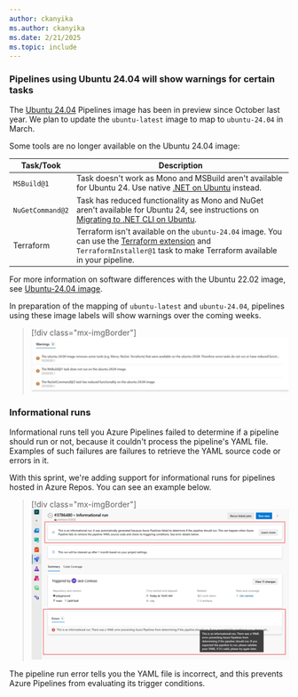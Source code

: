 ```yaml
---
author: ckanyika
ms.author: ckanyika
ms.date: 2/21/2025
ms.topic: include
---
```



### Pipelines using Ubuntu 24.04 will show warnings for certain tasks

The [Ubuntu 24.04](https://learn.microsoft.com/azure/devops/release-notes/2024/pipelines/sprint-246-update#ubuntu-2404-on-azure-pipelines-hosted-agents) Pipelines image has been in preview since October last year. We plan to update the `ubuntu-latest` image to map to `ubuntu-24.04` in March.

Some tools are no longer available on the Ubuntu 24.04 image:

| Task/Took                             | Description                       |
|---------------------------------------|-----------------------------------|
| `MSBuild@1`                           | Task doesn't work as Mono and MSBuild aren't available for Ubuntu 24. Use native [.NET on Ubuntu](https://learn.microsoft.com/dotnet/core/install/linux-ubuntu) instead. |
| `NuGetCommand@2`                      | Task has reduced functionality as Mono and NuGet aren't available for Ubuntu 24, see instructions on [Migrating to .NET CLI on Ubuntu](/azure/devops/pipelines/tasks/reference/nuget-command-v2?view=azure-pipelines#support-for-newer-ubuntu-hosted-images). |
| Terraform                             | Terraform isn't available on the `ubuntu-24.04` image. You can use the [Terraform extension](https://marketplace.visualstudio.com/items?itemName=ms-devlabs.custom-terraform-tasks) and `TerraformInstaller@1` task to make Terraform available in your pipeline. |

For more information on software differences with the Ubuntu 22.02 image, see [Ubuntu-24.04 image](https://github.com/actions/runner-images/issues/10636).

In preparation of the mapping of `ubuntu-latest` and `ubuntu-24.04`, pipelines using these image labels will show warnings over the coming weeks.

> [!div class="mx-imgBorder"]
> [![Screenshot of warnings for Ubuntu-24.04 jobs.](../../media/252-pipelines-02.png "Screenshot of warnings for Ubuntu-24.04 jobs")](../../media/252-pipelines-02.png#lightbox)


### Informational runs

Informational runs tell you Azure Pipelines failed to determine if a pipeline should run or not, because it couldn't process the pipeline's YAML file. Examples of such failures are failures to retrieve the YAML source code or errors in it. 

With this sprint, we're adding support for informational runs for pipelines hosted in Azure Repos. You can see an example below.

> [!div class="mx-imgBorder"]
> [![Screenshot of informational runs.](../../media/252-pipelines-01.png "Screenshot of informational runs")](../../media/252-pipelines-01.png#lightbox)

The pipeline run error tells you the YAML file is incorrect, and this prevents Azure Pipelines from evaluating its trigger conditions.